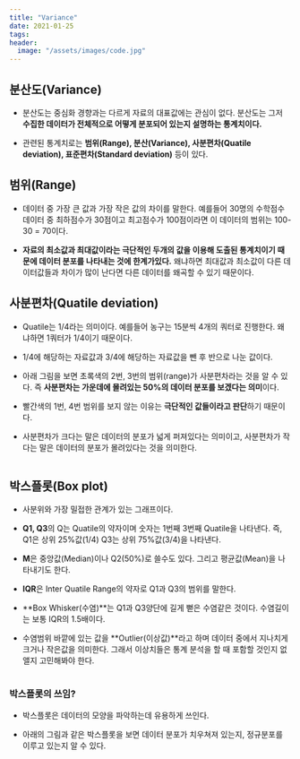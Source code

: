 ```yaml
---
title: "Variance"
date: 2021-01-25
tags:
header:
  image: "/assets/images/code.jpg"
---
```


## 분산도(Variance)

* 분산도는 중심화 경향과는 다르게 자료의 대표값에는 관심이 없다. 분산도는 그저 **수집한 데이터가 전체적으로 어떻게 분포되어 있는지 설명하는 통계치이다.**

* 관련된 통계치로는 **범위(Range), 분산(Variance), 사분편차(Quatile deviation), 표준편차(Standard deviation)** 등이 있다.



## 범위(Range)

* 데이터 중 가장 큰 값과 가장 작은 값의 차이를 말한다. 예를들어 30명의 수학점수 데이터 중 최하점수가 30점이고 최고점수가 100점이라면 이 데이터의 범위는 100-30 = 70이다.

* **자료의 최소값과 최대값이라는 극단적인 두개의 값을 이용해 도출된 통계치이기 때문에 데이터 분포를 나타내는 것에 한계가있다.** 왜냐하면 최대값과 최소값이 다른 데이터값들과 차이가 많이 난다면 다른 데이터를 왜곡할 수 있기 때문이다.



## 사분편차(Quatile deviation)

* Quatile는 1/4라는 의미이다. 예를들어 농구는 15분씩 4개의 쿼터로 진행한다. 왜냐하면 1쿼터가 1/4이기 때문이다.

* 1/4에 해당하는 자료값과 3/4에 해당하는 자료값을 뺀 후 반으로 나눈 값이다.

* 아래 그림을 보면 초록색의 2번, 3번의 범위(range)가 사분편차라는 것을 알 수 있다. 즉 **사분편차는 가운데에 몰려있는 50%의 데이터 분포를 보겠다는 의미**이다.

* 빨간색의 1번, 4번 범위를 보지 않는 이유는 **극단적인 값들이라고 판단**하기 때문이다.

* 사분편차가 크다는 말은 데이터의 분포가 넓게 퍼져있다는 의미이고, 사분편차가 작다는 말은 데이터의 분포가 몰려있다는 것을 의미한다.

<img src="{{ site.url }}{{ site.baseurl }}/assets/images/Statistics/7.png" alt="">



## 박스플롯(Box plot)

* 사분위와 가장 밀접한 관계가 있는 그래프이다.

* **Q1, Q3**의 Q는 Quatile의 약자이며 숫자는 1번째 3번째 Quatile을 나타낸다. 즉, Q1은 상위 25%값(1/4) Q3는 상위 75%값(3/4)을 나타낸다.

* **M**은 중앙값(Median)이나 Q2(50%)로 쓸수도 있다. 그리고 평균값(Mean)을 나타내기도 한다.

* **IQR**은 Inter Quatile Range의 약자로 Q1과 Q3의 범위를 말한다.

* **Box Whisker(수염)**는 Q1과 Q3양단에 길게 뻗은 수염같은 것이다. 수염길이는 보통 IQR의 1.5배이다.

* 수염범위 바깥에 있는 값을 **Outlier(이상값)**라고 하며 데이터 중에서 지나치게 크거나 작은값을 의미한다. 그래서 이상치들은 통계 분석을 할 때 포함할 것인지 없앨지 고민해봐야 한다.

<img src="{{ site.url }}{{ site.baseurl }}/assets/images/Statistics/8.png" alt="">



### 박스플롯의 쓰임?

* 박스플롯은 데이터의 모양을 파악하는데 유용하게 쓰인다.

* 아래의 그림과 같은 박스플롯을 보면 데이터 분포가 치우쳐져 있는지, 정규분포를 이루고 있는지 알 수 있다.

<img src="{{ site.url }}{{ site.baseurl }}/assets/images/Statistics/9.png" alt="">
